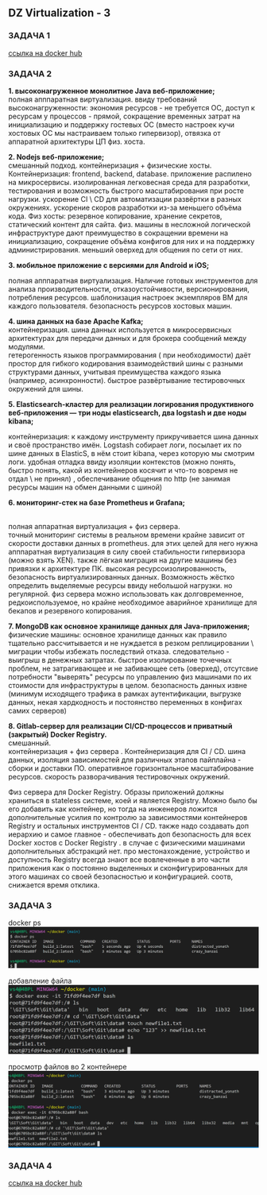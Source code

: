 
## **DZ  Virtualization  - 3**


### ЗАДАЧА 1

[cсылка на docker hub](https://hub.docker.com/repository/docker/vasi4dev/fork-nginx/general)

### ЗАДАЧА 2

**1. высоконагруженное монолитное Java веб-приложение;**
<br>
полная апппаратная виртуализация. ввиду требований высоконагруженности:  экономия ресурсов  - не требуется ОС,  доступ к ресурсам у процессов - прямой, сокращение временных затрат на инициализацию и поддержку гостевых ОС (вместо настроек кучи хостовых ОС мы настраиваем только гипервизор), отвязка от аппаратной архитектуры ЦП физ. хоста. 

**2. Nodejs веб-приложение;**
<br>
смешанный подход. контейнеризация + физические хосты. 
Контейнеризация: frontend, backend, database.
приложение распилено на микросервисы. 
изолированная легковесная среда для разработки, тестирования и возможность быстрого масштабирования при росте нагрузки.
ускорение CI \ CD для автоматизации развёртки в разных окружениях. ускорение скоров разработки из-за меньшего объёма кода. 
Физ хосты: резервное копирование, хранение секретов, статический контент для сайта. 
физ. машины в несложной логической инфраструктуре дают преимущество в сокращении времени на инициализацию, сокращение объёма конфигов для них и на поддержку администрирования. меньший оверхед для общения по сети от них.


**3. мобильное приложение c версиями для Android и iOS;**
<br>

полная апппаратная виртуализация.
Наличие готовых инструментов для анализа производительности, отказоустойчивости, версионирования, потребления ресурсов.
шаблонизация настроек экземпляров ВМ для каждого пользователя. безопасность ресурсов хостовых машин. 
  

**4. шина данных на базе Apache Kafka;**
<br>
контейнеризация. шина данных используется в микросервисных архитектурах для передачи данных и для брокера сообщений между модулями.  
гетерогенность языков программирования ( при необходимости) даёт простор для гибкого кодирования взаимодействий шины с разными структурами данных, учитывая преимущества каждого языка (например, асинхронности). быстрое развёртывание тестировочных окружений для шины.

**5. Elasticsearch-кластер для реализации логирования продуктивного веб-приложения — три ноды elasticsearch, два logstash и две ноды kibana;**

контейнеризация:
к каждому инструменту прикручивается шина данных и своё пространство имён. Logstash собирает логи, посылает их по шине данных в ElasticS, в нём стоит kibana, через которую мы смотрим логи. удобная отладка ввиду изоляции контекстов (можно понять, быстро понять, какой из контейнеров косячит и что-то вовремя не отдал \  не принял) , обеспечивание общения по http (не занимая ресурсы машин на обмен данными с шиной)   

**6. мониторинг-стек на базе Prometheus и Grafana;**

<br>
 полная аппаратная виртуализация +  физ сервера.
<br>
точный мониторинг системы в реальном времени крайне зависит от скорости доставки данных в prometheus. для этих целей для него нужна апппаратная виртуализация в силу своей стабильности гипервизора (можно взять XEN). также лёгкая миграция на другие машины без привязки к архитектуре ПК. высокая ресурсоизолированность, безопасность виртуализированных данных. Возможность жёстко определить выделяемые ресурсы ввиду небольшой нагрузки. но регулярной.
физ сервера можно использовать как долговременное, редкоиспользуемое, но крайне необходимое аварийное хранилище для бекапов и резервного копирования.



**7. MongoDB как основное хранилище данных для Java-приложения;**
физические машины:
основное хранилище данных как правило тщательно рассчитывается и не нуждается в резком реплицировании \ миграции чтобы избежать последствий отказа. следовательно - выигрыш в денежных затратах.
быстрое изолирование точечных проблем, не затрагивающее и не забивающее сеть (оверхед), отсутсвие потребности "выверять" ресурсы по управлению физ машинами по их стоимости для инфраструктуры в целом.
безопасность данных извне (минимум исходящего трафика в рамках аутентификации, выгрузке данных, некая хардкодность и постоянство переменных в  конфигах самих серверов)


**8. Gitlab-сервер для реализации CI/CD-процессов и приватный (закрытый) Docker Registry.**
<br>
смешанный. <br>
контейнеризация + физ сервера .
Контейнеризация для CI / CD. шина данных, изоляция зависимостей для различных  этапов пайплайна -  сборки и доставки ПО. оперативное горизонтальное масштабирование ресурсов. скорость разворачивания тестировочных окружений. 

Физ сервера для Docker Registry.
Образы приложений должны храниться в stateless системе, коей и является Registry. Можно было бы его добавить как контейнер, но тогда на инженеров ложится дополнительные усилия по контролю за зависимостями контейнеров Registry и остальных инструментов CI / CD. также надо создавать доп иерархию  и самое главное - обеспечивать доп безопасность для всех Docker хостов с  Docker Registry . в случае с физическими машинами дополнительных абстракций нет. про местонахождение, устройство и доступность Registry всегда знают все вовлеченные в это части приложения как о постоянно выделенных и сконфигурированных для этого машинах со своей безопасностью  и конфигурацией. соотв, снижается время отклика. 


### ЗАДАЧА 3

docker ps
![docker ps](https://github.com/vasi4-dev/devops-netology/blob/main/snips_dz/docker_ps.PNG?raw=true)

добавление файла
![добавление файла](https://github.com/vasi4-dev/devops-netology/blob/main/snips_dz/1st_screesnhot.PNG?raw=true)

просмотр файлов во 2 контейнере
![просмотр файлов во 2 контейнере](https://github.com/vasi4-dev/devops-netology/blob/main/snips_dz/2nd_container.PNG?raw=true)


### ЗАДАЧА 4  

[ссылка на docker hub](https://hub.docker.com/layers/vasi4dev/fork-nginx/1.0/images/sha256-c9aeb82cb8d519662ab14145cf260a1f14c359f4e676a186b8ca18d700e6b257?context=repo)